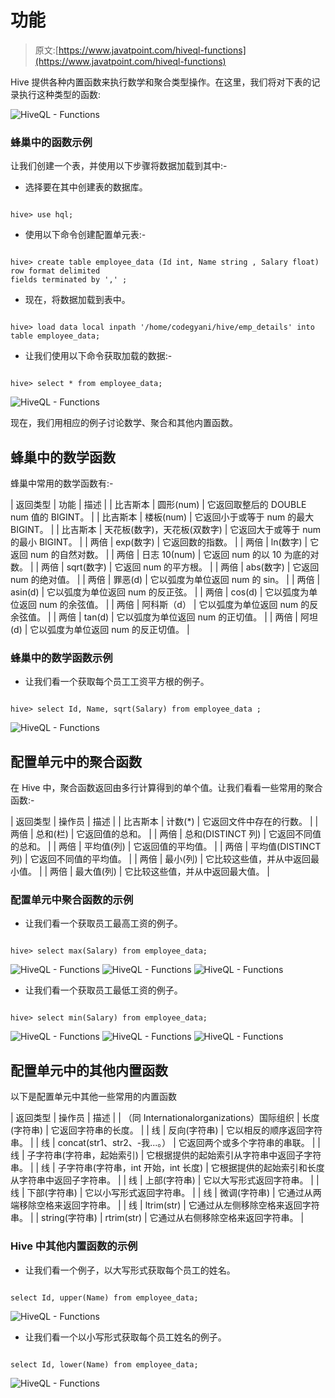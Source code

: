 # 功能

> 原文:[https://www.javatpoint.com/hiveql-functions](https://www.javatpoint.com/hiveql-functions)

Hive 提供各种内置函数来执行数学和聚合类型操作。在这里，我们将对下表的记录执行这种类型的函数:

![HiveQL - Functions](../Images/2ec8dadf50390f5b0f014a97c8bdc6df.png)

### 蜂巢中的函数示例

让我们创建一个表，并使用以下步骤将数据加载到其中:-

*   选择要在其中创建表的数据库。

```

hive> use hql;  

```

*   使用以下命令创建配置单元表:-

```

hive> create table employee_data (Id int, Name string , Salary float)  
row format delimited  
fields terminated by ',' ; 

```

*   现在，将数据加载到表中。

```

hive> load data local inpath '/home/codegyani/hive/emp_details' into table employee_data;

```

*   让我们使用以下命令获取加载的数据:-

```

hive> select * from employee_data;

```

![HiveQL - Functions](../Images/b1ed0b91e51bfb6e40a214f497d87702.png)

现在，我们用相应的例子讨论数学、聚合和其他内置函数。

## 蜂巢中的数学函数

蜂巢中常用的数学函数有:-

| 返回类型 | 功能 | 描述 |
| 比吉斯本 | 圆形(num) | 它返回取整后的 DOUBLE num 值的 BIGINT。 |
| 比吉斯本 | 楼板(num) | 它返回小于或等于 num 的最大 BIGINT。 |
| 比吉斯本 | 天花板(数字)，天花板(双数字) | 它返回大于或等于 num 的最小 BIGINT。 |
| 两倍 | exp(数字) | 它返回数的指数。 |
| 两倍 | ln(数字) | 它返回 num 的自然对数。 |
| 两倍 | 日志 10(num) | 它返回 num 的以 10 为底的对数。 |
| 两倍 | sqrt(数字) | 它返回 num 的平方根。 |
| 两倍 | abs(数字) | 它返回 num 的绝对值。 |
| 两倍 | 罪恶(d) | 它以弧度为单位返回 num 的 sin。 |
| 两倍 | asin(d) | 它以弧度为单位返回 num 的反正弦。 |
| 两倍 | cos(d) | 它以弧度为单位返回 num 的余弦值。 |
| 两倍 | 阿科斯（d） | 它以弧度为单位返回 num 的反余弦值。 |
| 两倍 | tan(d) | 它以弧度为单位返回 num 的正切值。 |
| 两倍 | 阿坦(d) | 它以弧度为单位返回 num 的反正切值。 |

### 蜂巢中的数学函数示例

*   让我们看一个获取每个员工工资平方根的例子。

```

hive> select Id, Name, sqrt(Salary) from employee_data ;  

```

![HiveQL - Functions](../Images/f4e8c6df9033d5018dc46f9cad988580.png)

## 配置单元中的聚合函数

在 Hive 中，聚合函数返回由多行计算得到的单个值。让我们看看一些常用的聚合函数:-

| 返回类型 | 操作员 | 描述 |
| 比吉斯本 | 计数(*) | 它返回文件中存在的行数。 |
| 两倍 | 总和(栏) | 它返回值的总和。 |
| 两倍 | 总和(DISTINCT 列) | 它返回不同值的总和。 |
| 两倍 | 平均值(列) | 它返回值的平均值。 |
| 两倍 | 平均值(DISTINCT 列) | 它返回不同值的平均值。 |
| 两倍 | 最小(列) | 它比较这些值，并从中返回最小值。 |
| 两倍 | 最大值(列) | 它比较这些值，并从中返回最大值。 |

### 配置单元中聚合函数的示例

*   让我们看一个获取员工最高工资的例子。

```

hive> select max(Salary) from employee_data;

```

![HiveQL - Functions](../Images/c54f1813bec8081628ead8cdfc1c1eef.png)
![HiveQL - Functions](../Images/9c5a3611cff0e920aa0bc5404bf141d7.png)
![HiveQL - Functions](../Images/c1faf01a0b476e56e7738f2f38649aab.png)

*   让我们看一个获取员工最低工资的例子。

```

hive> select min(Salary) from employee_data;

```

![HiveQL - Functions](../Images/f5b940a8e75d71b274bc82b9adbf770d.png)
![HiveQL - Functions](../Images/ac4bdb018d7241cd53cdec78168032d9.png)
![HiveQL - Functions](../Images/a0a8e1143ba09d86bce392d4782977fb.png)

## 配置单元中的其他内置函数

以下是配置单元中其他一些常用的内置函数

| 返回类型 | 操作员 | 描述 |
| （同 Internationalorganizations）国际组织 | 长度(字符串) | 它返回字符串的长度。 |
| 线 | 反向(字符串) | 它以相反的顺序返回字符串。 |
| 线 | concat(str1、str2、-我...。） | 它返回两个或多个字符串的串联。 |
| 线 | 子字符串(字符串，起始索引) | 它根据提供的起始索引从字符串中返回子字符串。 |
| 线 | 子字符串(字符串，int 开始，int 长度) | 它根据提供的起始索引和长度从字符串中返回子字符串。 |
| 线 | 上部(字符串) | 它以大写形式返回字符串。 |
| 线 | 下部(字符串) | 它以小写形式返回字符串。 |
| 线 | 微调(字符串) | 它通过从两端移除空格来返回字符串。 |
| 线 | ltrim(str) | 它通过从左侧移除空格来返回字符串。 |
| string(字符串) | rtrim(str) | 它通过从右侧移除空格来返回字符串。 |

### Hive 中其他内置函数的示例

*   让我们看一个例子，以大写形式获取每个员工的姓名。

```

select Id, upper(Name) from employee_data;

```

![HiveQL - Functions](../Images/b9de592efc4e84b42625a95a01c29db5.png)

*   让我们看一个以小写形式获取每个员工姓名的例子。

```

select Id, lower(Name) from employee_data;

```

![HiveQL - Functions](../Images/dac2ad4ea6b520f1937d2f5a52b03e9c.png)